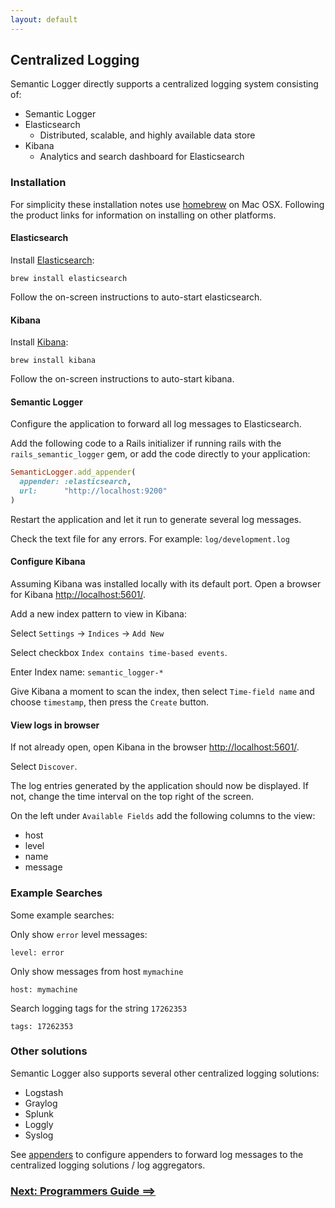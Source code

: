 ```yaml
---
layout: default
---
```


## Centralized Logging

Semantic Logger directly supports a centralized logging system consisting of:

* Semantic Logger
* Elasticsearch
    * Distributed, scalable, and highly available data store
* Kibana
    * Analytics and search dashboard for Elasticsearch

### Installation

For simplicity these installation notes use [homebrew](http://brew.sh) on Mac OSX.
Following the product links for information on installing on other platforms.

#### Elasticsearch

Install [Elasticsearch](https://www.elastic.co/downloads/elasticsearch):

```
brew install elasticsearch
```

Follow the on-screen instructions to auto-start elasticsearch.

#### Kibana

Install [Kibana](https://www.elastic.co/downloads/kibana):

```
brew install kibana
```

Follow the on-screen instructions to auto-start kibana.

#### Semantic Logger

Configure the application to forward all log messages to Elasticsearch.

Add the following code to a Rails initializer if running rails with the `rails_semantic_logger` gem,
or add the code directly to your application:

~~~ruby
SemanticLogger.add_appender(
  appender: :elasticsearch,
  url:      "http://localhost:9200"
)
~~~

Restart the application and let it run to generate several log messages.

Check the text file for any errors. For example: `log/development.log`

#### Configure Kibana

Assuming Kibana was installed locally with its default port.
Open a browser for Kibana [http://localhost:5601/](http://localhost:5601/).

Add a new index pattern to view in Kibana:

Select `Settings` -> `Indices` -> `Add New`

Select checkbox `Index contains time-based events`.

Enter Index name: `semantic_logger-*`

Give Kibana a moment to scan the index, then select `Time-field name` and choose `timestamp`,
then press the `Create` button.

#### View logs in browser

If not already open, open Kibana in the browser [http://localhost:5601/](http://localhost:5601/).

Select `Discover`.

The log entries generated by the application should now be displayed. If not, change the time interval
on the top right of the screen.

On the left under `Available Fields` add the following columns to the view:

* host
* level
* name
* message

### Example Searches

Some example searches:

Only show `error` level messages:

```
level: error
```

Only show messages from host `mymachine`

```
host: mymachine
```

Search logging tags for the string `17262353`

```
tags: 17262353
```

### Other solutions

Semantic Logger also supports several other centralized logging solutions:

* Logstash
* Graylog
* Splunk
* Loggly
* Syslog

See [appenders](appenders.html) to configure appenders to forward log messages to the centralized logging solutions / log aggregators.

### [Next: Programmers Guide ==>](api.html)
